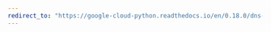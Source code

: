 ```yaml
---
redirect_to: "https://google-cloud-python.readthedocs.io/en/0.18.0/dns-resource-record-set.html"
---
```

